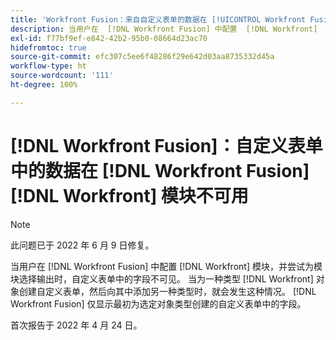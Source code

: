 ```yaml
---
title: 'Workfront Fusion：来自自定义表单的数据在 [!UICONTROL Workfront Fusion Workfront] 模块不可用'
description: 当用户在  [!DNL Workfront Fusion] 中配置  [!DNL Workfront]  模块，并尝试为模块选择输出时，自定义表单中的字段不可见。
exl-id: f77bf9ef-e842-42b2-95b0-08664d23ac70
hidefromtoc: true
source-git-commit: efc307c5ee6f48286f29e642d03aa8735332d45a
workflow-type: ht
source-wordcount: '111'
ht-degree: 100%

---
```


# [!DNL Workfront Fusion]：自定义表单中的数据在 [!DNL Workfront Fusion][!DNL Workfront] 模块不可用

>[!NOTE]
>
>此问题已于 2022 年 6 月 9 日修复。

当用户在 [!DNL Workfront Fusion] 中配置 [!DNL Workfront] 模块，并尝试为模块选择输出时，自定义表单中的字段不可见。 当为一种类型 [!DNL Workfront] 对象创建自定义表单，然后向其中添加另一种类型时，就会发生这种情况。 [!DNL Workfront Fusion] 仅显示最初为选定对象类型创建的自定义表单中的字段。

首次报告于 2022 年 4 月 24 日。
